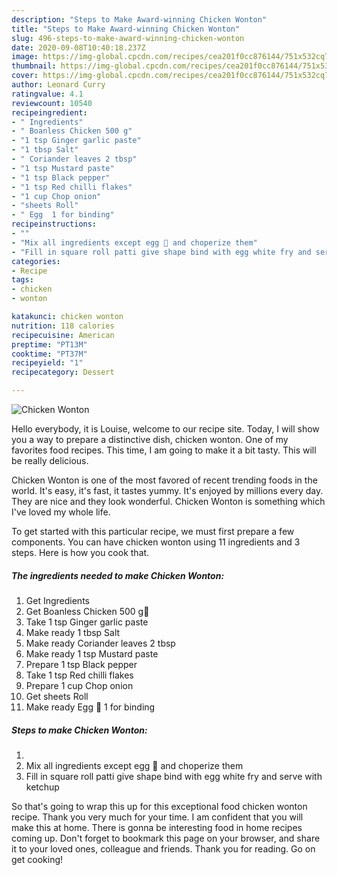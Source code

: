 ```yaml
---
description: "Steps to Make Award-winning Chicken Wonton"
title: "Steps to Make Award-winning Chicken Wonton"
slug: 496-steps-to-make-award-winning-chicken-wonton
date: 2020-09-08T10:40:18.237Z
image: https://img-global.cpcdn.com/recipes/cea201f0cc876144/751x532cq70/chicken-wonton-recipe-main-photo.jpg
thumbnail: https://img-global.cpcdn.com/recipes/cea201f0cc876144/751x532cq70/chicken-wonton-recipe-main-photo.jpg
cover: https://img-global.cpcdn.com/recipes/cea201f0cc876144/751x532cq70/chicken-wonton-recipe-main-photo.jpg
author: Leonard Curry
ratingvalue: 4.1
reviewcount: 10540
recipeingredient:
- " Ingredients"
- " Boanless Chicken 500 g"
- "1 tsp Ginger garlic paste"
- "1 tbsp Salt"
- " Coriander leaves 2 tbsp"
- "1 tsp Mustard paste"
- "1 tsp Black pepper"
- "1 tsp Red chilli flakes"
- "1 cup Chop onion"
- "sheets Roll"
- " Egg  1 for binding"
recipeinstructions:
- ""
- "Mix all ingredients except egg 🥚 and choperize them"
- "Fill in square roll patti give shape bind with egg white fry and serve with ketchup"
categories:
- Recipe
tags:
- chicken
- wonton

katakunci: chicken wonton 
nutrition: 118 calories
recipecuisine: American
preptime: "PT13M"
cooktime: "PT37M"
recipeyield: "1"
recipecategory: Dessert

---
```



![Chicken Wonton](https://img-global.cpcdn.com/recipes/cea201f0cc876144/751x532cq70/chicken-wonton-recipe-main-photo.jpg)

Hello everybody, it is Louise, welcome to our recipe site. Today, I will show you a way to prepare a distinctive dish, chicken wonton. One of my favorites food recipes. This time, I am going to make it a bit tasty. This will be really delicious.



Chicken Wonton is one of the most favored of recent trending foods in the world. It's easy, it's fast, it tastes yummy. It's enjoyed by millions every day. They are nice and they look wonderful. Chicken Wonton is something which I've loved my whole life.


To get started with this particular recipe, we must first prepare a few components. You can have chicken wonton using 11 ingredients and 3 steps. Here is how you cook that.

<!--inarticleads1-->

##### The ingredients needed to make Chicken Wonton:

1. Get  Ingredients
1. Get  Boanless Chicken 500 g🐓
1. Take 1 tsp Ginger garlic paste
1. Make ready 1 tbsp Salt
1. Make ready  Coriander leaves 2 tbsp
1. Make ready 1 tsp Mustard paste
1. Prepare 1 tsp Black pepper
1. Take 1 tsp Red chilli flakes
1. Prepare 1 cup Chop onion
1. Get sheets Roll
1. Make ready  Egg 🥚 1 for binding




<!--inarticleads2-->

##### Steps to make Chicken Wonton:

1. 
1. Mix all ingredients except egg 🥚 and choperize them
1. Fill in square roll patti give shape bind with egg white fry and serve with ketchup




So that's going to wrap this up for this exceptional food chicken wonton recipe. Thank you very much for your time. I am confident that you will make this at home. There is gonna be interesting food in home recipes coming up. Don't forget to bookmark this page on your browser, and share it to your loved ones, colleague and friends. Thank you for reading. Go on get cooking!
